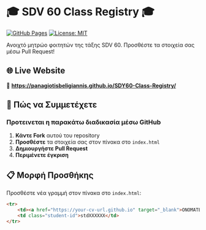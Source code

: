 # 🎓 SDV 60 Class Registry 🎓 

[![GitHub Pages](https://img.shields.io/badge/GitHub-Pages-brightgreen)]()
[![License: MIT](https://img.shields.io/badge/License-MIT-blue.svg)](LICENSE)

Ανοιχτό μητρώο φοιτητών της τάξης SDV 60. Προσθέστε τα στοιχεία σας μέσω Pull Request!

## 🌐 Live Website
🔗 **https://panagiotisbeligiannis.github.io/SDY60-Class-Registry/**

## 🤝 Πώς να Συμμετέχετε

### Προτεινεται η παρακάτω διαδικασία μέσω GitHub
1. **Κάντε Fork** αυτού του repository
2. **Προσθέστε** τα στοιχεία σας στον πίνακα στο `index.html`
3. **Δημιουργήστε Pull Request**
4. **Περιμένετε έγκριση**

## 📋 Μορφή Προσθήκης

Προσθέστε νέα γραμμή στον πίνακα στο `index.html`:

```html
<tr>
    <td><a href="https://your-cv-url.github.io" target="_blank">ΟΝΟΜΑΤΕΠΩΝΥΜΟ ΣΑΣ</a></td>
    <td class="student-id">stdXXXXXX</td>
</tr>
